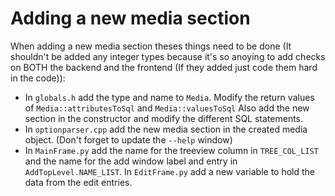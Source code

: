 # Adding a new media section

When adding a new media section theses things need to be done (It shouldn't
be added any integer types because it's so anoying to add checks on BOTH the
backend and the frontend (If they added just code them hard in the code)):

- In `globals.h` add the type and name to `Media`. Modify the return values of
    `Media::attributesToSql` and `Media::valuesToSql`
    Also add the new section in the constructor and modify the different SQL
    statements.
- In `optionparser.cpp` add the new media section in the created media object. 
    (Don't forget to update the `--help` window)
- In `MainFrame.py` add the name for the treeview column in `TREE_COL_LIST` 
    and the name for the add window label and entry in `AddTopLevel.NAME_LIST`.
    In `EditFrame.py` add a new variable to hold the data from the edit entries.

